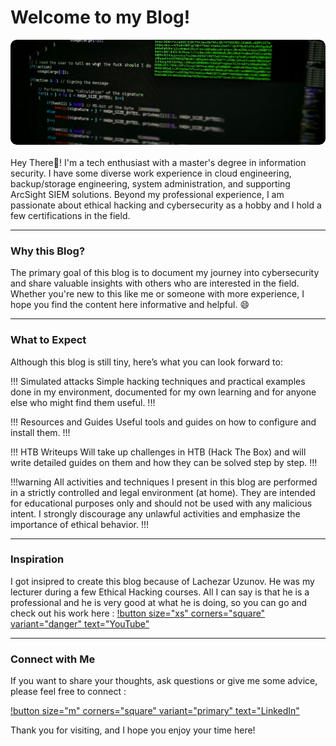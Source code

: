 # Welcome to my Blog!

<img src="/static/welcome.jpg" style="border-radius: 10px;"/>
<br/><br/> 
Hey There👋! I'm a tech enthusiast with a master's degree in information security. I have some diverse work experience in cloud engineering, backup/storage engineering, system administration, and supporting ArcSight SIEM solutions. Beyond my professional experience, I am passionate about ethical hacking and cybersecurity as a hobby and I hold a few certifications in the field.

---

### Why this Blog?
The primary goal of this blog is to document my journey into cybersecurity and share valuable insights with others who are interested in the field. Whether you're new to this like me or someone with more experience, I hope you find the content here informative and helpful. 😄

---

### What to Expect

Although this blog is still tiny, here’s what you can look forward to:

!!! Simulated attacks
Simple hacking techniques and practical examples done in my environment, documented for my own learning and for anyone else who might find them useful.
!!!

!!! Resources and Guides
Useful tools and guides on how to configure and install them.
!!!

!!! HTB Writeups
Will take up challenges in HTB (Hack The Box) and will write detailed guides on them and how they can be solved step by step.
!!!

!!!warning 
All activities and techniques I present in this blog are performed in a strictly controlled and legal environment (at home). They are intended for educational purposes only and should not be used with any malicious intent. I strongly discourage any unlawful activities and emphasize the importance of ethical behavior.
!!!

---

### Inspiration
I got insipred to create this blog because of Lachezar Uzunov. He was my lecturer during a few Ethical Hacking courses. All I can say is that he is a professional and he is very good at what he is doing, so you can go and check out his work here : [!button size="xs" corners="square" variant="danger" text="YouTube"](https://www.youtube.com/@Lsecqt)

---

### Connect with Me
If you want to share your thoughts, ask questions or give me some advice, please feel free to connect :

[!button size="m" corners="square" variant="primary" text="LinkedIn"](https://www.linkedin.com/in/nikolay-ivanov-5818b5144) 

Thank you for visiting, and I hope you enjoy your time here!
